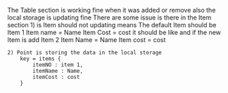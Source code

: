 The Table section is working fine when it was added or remove also the local storage is updating fine
There are some issue is there in the Item section
    1) is Item should not updating means The default Item should be 
    Item 1
        Item name = Name
        Item Cost = cost 
        it should be like and if the new Item is add 
    Item 2
        Item Name = Name
        Item cost = cost
    
    2) Point is storing the data in the local storage 
        key = items {
            itemNO : item 1,
            itemName : Name,
            itemCost : cost
        }
